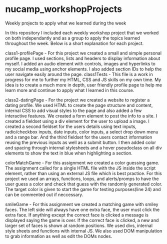 # nucamp_workshopProjects
Weekly projects to apply what we learned during the week

In this repository I included each weekly workshop project that we worked on both independantly and as a group to apply the topics learned throughout the week.
Below is a short explanation for each project.

class1-profilePage - For this project we created a small and simple personal profile page.  I used sections, lists and headers to display information about myself. 
I added an audio element with controls, images and hyperlinks to my social media using anchor elements.  I also added section IDs to help the user navigate easily around
the page.
class1Tests -  This file is a work in progress for me to further my HTML, CSS and JS skills on my own time.  My idea is to create a much more in depth, user friendly profile page
to help me learn more and continue to apply what I learned in this course.

class2-datingPage - For the project we created a website to register a dating profile. We used HTML to create the page structure and content, internal CSS to add visual styles to
the page and also added a few interactive features.  We created a form element to post the info to a site. I created a fieldset using a div element for the user to upload a image.
I created a second fieldset for the users details using text inputs, radio/checkbox inputs, date inputs, color inputs, a select drop down menu and a range bar. And the third 
fieldset for the users contact information reusing the previous inputs as well as a submit button.  I then added color and spacing through internal stylesheets and a hover pseudoclass on all div elements to show the text in blue when highlighting a section.

colorMatchGame - For this assignment we created a color guessing game.  The assignment called for a single HTML file with the JS inside the script element, rather than using
an external JS file which is best practice.  For this project we used an arrays, functions, loops, and alerts/promps to have the user guess a color and check that guess with the
randomly generated color.  The target color is given to start the game for testing purposes(line 24) and can be commented out if neccessary.

smileGame  - For this assignment we created a matching game with smiley faces. The left side will always have one extra face, the user must click the extra face. If anything  except the correct face is clicked a message is displayed saying the game is over. If the correct face is clicked, a new and larger set of faces is shown at random positions. 
We used divs, internal style sheets and functions with internal JS. We also used DOM manipulation to grab information as well as edit the DOMs nodes.
